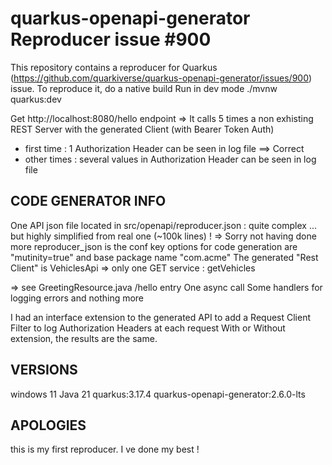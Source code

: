 # quarkus-openapi-generator Reproducer issue #900

This repository contains a reproducer for Quarkus (https://github.com/quarkiverse/quarkus-openapi-generator/issues/900) issue.
To reproduce it, do a native build
Run in dev mode
./mvnw quarkus:dev

Get http://localhost:8080/hello endpoint 
=> It calls 5 times a non exhisting REST Server with the generated Client (with Bearer Token Auth)
- first time : 1 Authorization Header can be seen in log file ==> Correct
- other times : several values in Authorization Header can be seen in log file


## CODE GENERATOR INFO
One API json file located in src/openapi/reproducer.json : quite complex ... but highly simplified from real one  (~100k lines) ! 
=> Sorry not having done more
reproducer_json is the conf key
options for code generation are "mutinity=true" and base package name "com.acme"
The generated "Rest Client" is VehiclesApi => only one GET service : getVehicles

=> see GreetingResource.java /hello entry 
  One async call
  Some handlers for logging errors
  and nothing more

I had an interface extension to the generated API to add a Request Client Filter to log Authorization Headers at each request
With or Without extension, the results are the same.

## VERSIONS
windows 11
Java 21
quarkus:3.17.4
quarkus-openapi-generator:2.6.0-lts

## APOLOGIES
this is my first reproducer. I ve done my best !
